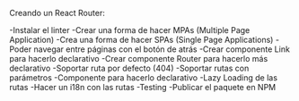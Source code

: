 Creando un React Router: 

 -Instalar el linter
 -Crear una forma de hacer MPAs (Multiple Page Application)
 -Crea una forma de hacer SPAs (Single Page Applications)
 -Poder navegar entre páginas con el botón de atrás
 -Crear componente Link para hacerlo declarativo
 -Crear componente Router para hacerlo más declarativo
 -Soportar ruta por defecto (404)
 -Soportar rutas con parámetros
 -Componente para hacerlo declarativo
 -Lazy Loading de las rutas
 -Hacer un i18n con las rutas
 -Testing
 -Publicar el paquete en NPM